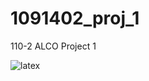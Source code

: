 # 1091402_proj_1
110-2 ALCO Project 1  
  
![latex](https://latex.codecogs.com/png.image?%5Cdpi%7B110%7DF(x)=%5Cbegin%7Bcases%7D%20&%20%7B2%5Ccdot%20x&plus;F(%5Cfrac%7Bx%7D%7B5%7D),%7D%20x%3E20%20%5C%5C%20&%20%5Ctext%7B%20F(x-2)&plus;F(x-3),%20%7D%2010%3Cx%5Cleq%2020%20%5C%5C%20&%20%5Ctext%7B%20F(x-1)&plus;F(x-2),%20%20%7D%201%3Cx%5Cleq%2010%20%5C%5C%20&%20%5Ctext%7B%201,%20%7D%20x=0%20%5C%5C%20&%20%5Ctext%7B%205,%20%7D%20x=1%20%5C%5C%20&%20%5Ctext%7B%20-1,%20%7D%20otherwise%20%5Cend%7Bcases%7D)

